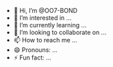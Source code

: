 - 👋 Hi, I’m @OO7-BOND
- 👀 I’m interested in ...
- 🌱 I’m currently learning ...
- 💞️ I’m looking to collaborate on ...
- 📫 How to reach me ...
- 😄 Pronouns: ...
- ⚡ Fun fact: ...

<!---
OO7-BOND/OO7-BOND is a ✨ special ✨ repository because its `README.md` (this file) appears on your GitHub profile.
You can click the Preview link to take a look at your changes.
--->

